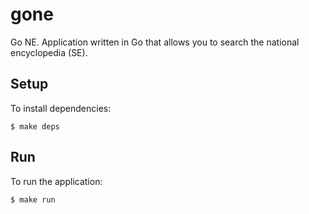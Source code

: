# gone

Go NE. Application written in Go that allows you to search the national encyclopedia (SE).

## Setup

To install dependencies:
```console
$ make deps
```

## Run

To run the application:
```console
$ make run
```
